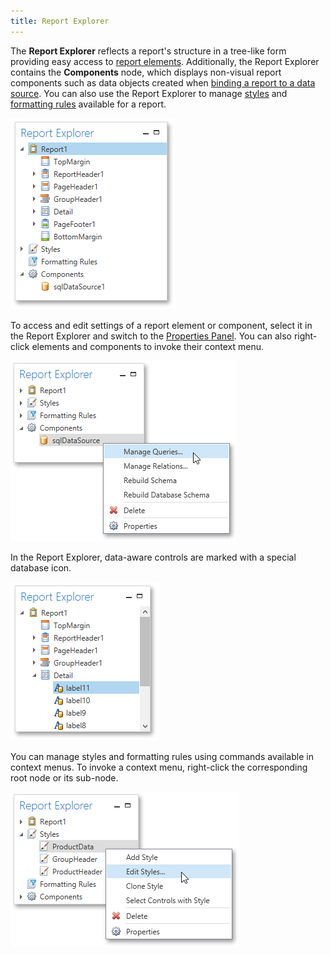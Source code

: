 ```yaml
---
title: Report Explorer
---
```

The **Report Explorer** reflects a report's structure in a tree-like form providing easy access to [report elements](../../../../../interface-elements-for-desktop/articles/report-designer/report-designer-for-wpf/report-elements.md). Additionally, the Report Explorer contains the **Components** node, which displays non-visual report components such as data objects created when [binding a report to a data source](../../../../../interface-elements-for-desktop/articles/report-designer/report-designer-for-wpf/creating-reports/providing-data/binding-a-report-to-data.md). You can also use the Report Explorer to manage [styles](../../../../../interface-elements-for-desktop/articles/report-designer/report-designer-for-wpf/creating-reports/appearance-customization/understanding-style-concepts.md) and [formatting rules](../../../../../interface-elements-for-desktop/articles/report-designer/report-designer-for-wpf/creating-reports/appearance-customization/conditionally-change-a-control's-appearance.md) available for a report.

![WPFDesigner_ReportExplorer](../../../../images/Img120421.png)

To access and edit settings of a report element or component, select it in the Report Explorer and switch to the [Properties Panel](../../../../../interface-elements-for-desktop/articles/report-designer/report-designer-for-wpf/interface-elements/properties-panel.md). You can also right-click elements and components to invoke their context menu.

![WPFDesigner_ReportExplorer_ComponentContextMenu](../../../../images/Img122991.png)

In the Report Explorer, data-aware controls are marked with a special database icon.

![WPFDesigner_ReportExplorer_DataAwareControls](../../../../images/Img122992.png)

You can manage styles and formatting rules using commands available in context menus. To invoke a context menu, right-click the corresponding root node or its sub-node.

![WPFDesigner_ReportExplorer_StyleContextMenu](../../../../images/Img122993.png)